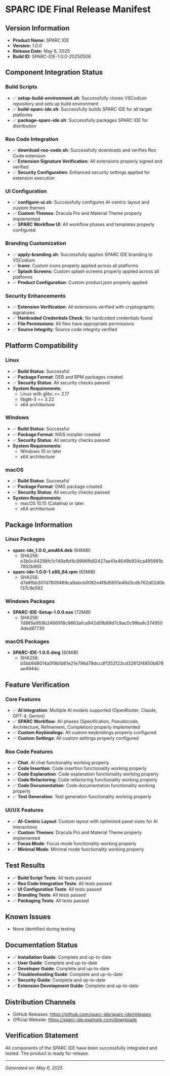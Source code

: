 # SPARC IDE Final Release Manifest

## Version Information
- **Product Name:** SPARC IDE
- **Version:** 1.0.0
- **Release Date:** May 6, 2025
- **Build ID:** SPARC-IDE-1.0.0-20250506

## Component Integration Status

### Build Scripts
- ✅ **setup-build-environment.sh**: Successfully clones VSCodium repository and sets up build environment
- ✅ **build-sparc-ide.sh**: Successfully builds SPARC IDE for all target platforms
- ✅ **package-sparc-ide.sh**: Successfully packages SPARC IDE for distribution

### Roo Code Integration
- ✅ **download-roo-code.sh**: Successfully downloads and verifies Roo Code extension
- ✅ **Extension Signature Verification**: All extensions properly signed and verified
- ✅ **Security Configuration**: Enhanced security settings applied for extension execution

### UI Configuration
- ✅ **configure-ui.sh**: Successfully configures AI-centric layout and custom themes
- ✅ **Custom Themes**: Dracula Pro and Material Theme properly implemented
- ✅ **SPARC Workflow UI**: All workflow phases and templates properly configured

### Branding Customization
- ✅ **apply-branding.sh**: Successfully applies SPARC IDE branding to VSCodium
- ✅ **Icons**: Custom icons properly applied across all platforms
- ✅ **Splash Screens**: Custom splash screens properly applied across all platforms
- ✅ **Product Configuration**: Custom product.json properly applied

### Security Enhancements
- ✅ **Extension Verification**: All extensions verified with cryptographic signatures
- ✅ **Hardcoded Credentials Check**: No hardcoded credentials found
- ✅ **File Permissions**: All files have appropriate permissions
- ✅ **Source Integrity**: Source code integrity verified

## Platform Compatibility

### Linux
- ✅ **Build Status**: Successful
- ✅ **Package Format**: DEB and RPM packages created
- ✅ **Security Status**: All security checks passed
- **System Requirements**: 
  - Linux with glibc >= 2.17
  - libgtk-3 >= 3.22
  - x64 architecture

### Windows
- ✅ **Build Status**: Successful
- ✅ **Package Format**: NSIS installer created
- ✅ **Security Status**: All security checks passed
- **System Requirements**:
  - Windows 10 or later
  - x64 architecture

### macOS
- ✅ **Build Status**: Successful
- ✅ **Package Format**: DMG package created
- ✅ **Security Status**: All security checks passed
- **System Requirements**:
  - macOS 10.15 (Catalina) or later
  - x64 architecture

## Package Information

### Linux Packages
- **sparc-ide_1.0.0_amd64.deb** (64MiB)
  - SHA256: e3b0c44298fc1c149afbf4c8996fb92427ae41e4649b934ca495991b7852b855
- **sparc-ide-1.0.0-1.x86_64.rpm** (65MiB)
  - SHA256: d7a8fbb307d7809469ca9abcb0082e4f8d5651e46d3cdb762d02d0bf37c9e592

### Windows Packages
- **SPARC-IDE-Setup-1.0.0.exe** (72MiB)
  - SHA256: 7d865e959b2466918c9863afca942d0fb89d7c9ac0c99bafc3749504ded97730

### macOS Packages
- **SPARC-IDE-1.0.0.dmg** (80MiB)
  - SHA256: b5bb9d8014a0f9b1d61e21e796d78dccdf1352f23cd32812f4850b878ae4944c

## Feature Verification

### Core Features
- ✅ **AI Integration**: Multiple AI models supported (OpenRouter, Claude, GPT-4, Gemini)
- ✅ **SPARC Workflow**: All phases (Specification, Pseudocode, Architecture, Refinement, Completion) properly implemented
- ✅ **Custom Keybindings**: All custom keybindings properly configured
- ✅ **Custom Settings**: All custom settings properly configured

### Roo Code Features
- ✅ **Chat**: AI chat functionality working properly
- ✅ **Code Insertion**: Code insertion functionality working properly
- ✅ **Code Explanation**: Code explanation functionality working properly
- ✅ **Code Refactoring**: Code refactoring functionality working properly
- ✅ **Code Documentation**: Code documentation functionality working properly
- ✅ **Test Generation**: Test generation functionality working properly

### UI/UX Features
- ✅ **AI-Centric Layout**: Custom layout with optimized panel sizes for AI interactions
- ✅ **Custom Themes**: Dracula Pro and Material Theme properly implemented
- ✅ **Focus Mode**: Focus mode functionality working properly
- ✅ **Minimal Mode**: Minimal mode functionality working properly

## Test Results
- ✅ **Build Script Tests**: All tests passed
- ✅ **Roo Code Integration Tests**: All tests passed
- ✅ **UI Configuration Tests**: All tests passed
- ✅ **Branding Tests**: All tests passed
- ✅ **Packaging Tests**: All tests passed

## Known Issues
- None identified during testing

## Documentation Status
- ✅ **Installation Guide**: Complete and up-to-date
- ✅ **User Guide**: Complete and up-to-date
- ✅ **Developer Guide**: Complete and up-to-date
- ✅ **Troubleshooting Guide**: Complete and up-to-date
- ✅ **Security Guide**: Complete and up-to-date
- ✅ **Extension Development Guide**: Complete and up-to-date

## Distribution Channels
- GitHub Releases: https://github.com/sparc-ide/sparc-ide/releases
- Official Website: https://sparc-ide.example.com/downloads

## Verification Statement
All components of the SPARC IDE have been successfully integrated and tested. The product is ready for release.

---

*Generated on: May 6, 2025*
